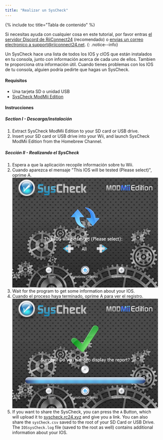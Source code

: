 ```yaml
---
title: "Realizar un SysCheck"
---
```


{% include toc title="Tabla de contenido" %}

Si necesitas ayuda con cualquier cosa en este tutorial, por favor entras [el servidor Discord de RiiConnect24](https://discord.gg/rc24) (recomendado) o [envias un correo electronico a support@riiconnect24.net](mailto:support@riiconnect24.net).
{: .notice--info}

Un SysCheck hace una lista de todos los IOS y cIOS que están instalados en tu consola, junto con información acerca de cada uno de ellos. Tambien te proporciona otra información útil. Cuando tienes problemas con los IOS de tu consola, alguien podría pedirte que hagas un SysCheck.

#### Requisitos

* Una tarjeta SD o unidad USB
* [SysCheck ModMii Edition](https://hbb1.oscwii.org/hbb/SysCheckME/SysCheckME.zip)

#### Instrucciones
##### Section I - Descarga/instalación

1. Extract SysCheck ModMii Edition to your SD card or USB drive.
2. Insert your SD card or USB drive into your Wii, and launch SysCheck ModMii Edition from the Homebrew Channel.

##### Sección II - Realizando el SysCheck

1. Espera a que la aplicación recopile información sobre tu Wii.
2. Cuando aparezca el mensaje "This IOS will be tested (Please select)", oprime A. ![Elegir IOS](/images/xfb1_n000562_640x480.png)
3. Wait for the program to get some information about your IOS.
4. Cuando el proceso haya terminado, oprime A para ver el registro. ![Completed](/images/xfb1_n000160_640x480.png)
5. If you want to share the SysCheck, you can press the `A` Button, which will upload it to [syscheck.rc24.xyz](http://syscheck.rc24.xyz/) and give you a link. You can also share the `sysCheck.csv` saved to the root of your SD Card or USB Drive. The `IOSsysCheck.log` file (saved to the root as well) contains additional information about your IOS.
